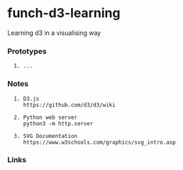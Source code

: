 # funch-d3-learning
Learning d3 in a visualising way

### Prototypes

      1. ...

### Notes
      
      1. D3.js
         https://github.com/d3/d3/wiki
         
      2. Python web server
         python3 -m http.server
      
      3. SVG Documentation
         https://www.w3schools.com/graphics/svg_intro.asp
      

### Links
